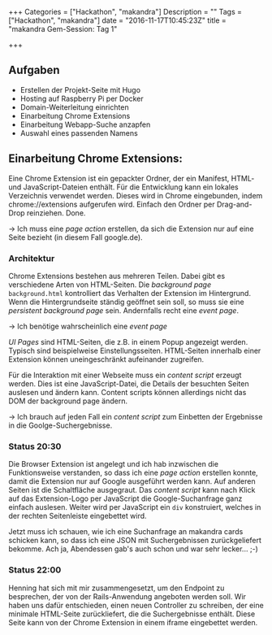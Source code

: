 +++
Categories = ["Hackathon", "makandra"]
Description = ""
Tags = ["Hackathon", "makandra"]
date = "2016-11-17T10:45:23Z"
title = "makandra Gem-Session: Tag 1"

+++
## Aufgaben
- Erstellen der Projekt-Seite mit Hugo
 - Hosting auf Raspberry Pi per Docker
 - Domain-Weiterleitung einrichten
- Einarbeitung Chrome Extensions
- Einarbeitung Webapp-Suche anzapfen
- Auswahl eines passenden Namens

<!--more-->

## Einarbeitung Chrome Extensions:
Eine Chrome Extension ist ein gepackter Ordner, der ein Manifest, HTML- und JavaScript-Dateien enthält. Für die Entwicklung kann ein lokales Verzeichnis verwendet werden. Dieses wird in Chrome eingebunden, indem chrome://extensions aufgerufen wird. Einfach den Ordner per Drag-and-Drop reinziehen. Done.

-> Ich muss eine *page action* erstellen, da sich die Extension nur auf eine Seite bezieht (in diesem Fall google.de).

### Architektur
Chrome Extensions bestehen aus mehreren Teilen. Dabei gibt es verschiedene Arten von HTML-Seiten. Die *background page* `background.html` kontrolliert das Verhalten der Extension im Hintergrund. Wenn die Hintergrundseite ständig geöffnet sein soll, so muss sie eine *persistent background page* sein. Andernfalls recht eine *event page*.

-> Ich benötige wahrscheinlich eine *event page*

*UI Pages* sind HTML-Seiten, die z.B. in einem Popup angezeigt werden. Typisch sind beispielweise Einstellungsseiten. HTML-Seiten innerhalb einer Extension können uneingeschränkt aufeinander zugreifen.

Für die Interaktion mit einer Webseite muss ein *content script* erzeugt werden. Dies ist eine JavaScript-Datei, die Details der besuchten Seiten auslesen und ändern kann. Content scripts können allerdings nicht das DOM der background page ändern.

-> Ich brauch auf jeden Fall ein *content script* zum Einbetten der Ergebnisse in die Goolge-Suchergebnisse.

### Status 20:30
Die Browser Extension ist angelegt und ich hab inzwischen die Funktionsweise verstanden, so dass ich eine *page action*
 erstellen konnte, damit die Extension nur auf Google ausgeführt werden kann. Auf anderen Seiten ist die Schaltfläche ausgegraut.
 Das *content script* kann nach Klick auf das Extension-Logo per JavaScript die Google-Suchanfrage ganz einfach auslesen. Weiter
 wird per JavaScript ein `div` konstruiert, welches in der rechten Seitenleiste eingebettet wird.

Jetzt muss ich schauen, wie ich eine Suchanfrage an makandra cards schicken kann, so dass ich eine JSON mit Suchergebnissen zurückgeliefert bekomme.
Ach ja, Abendessen gab's auch schon und war sehr lecker... ;-)

### Status 22:00
Henning hat sich mit mir zusammengesetzt, um den Endpoint zu besprechen, der von der Rails-Anwendung angeboten werden soll. Wir haben uns dafür entschieden, einen neuen Controller zu schreiben, der eine minimale HTML-Seite zurückliefert, die die Suchergebnisse enthält. Diese Seite kann von der Chrome Extension in einem iframe eingebettet werden.
